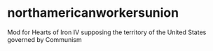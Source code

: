 # northamericanworkersunion
Mod for Hearts of Iron IV supposing the territory of the United States governed by Communism
